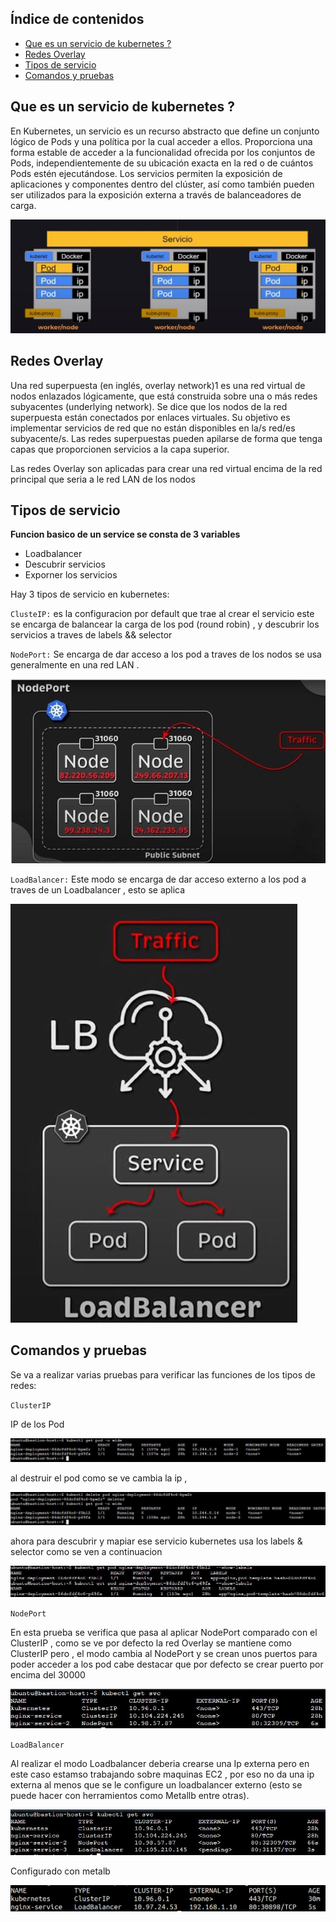 ## Índice de contenidos 
* [Que es un servicio de kubernetes ?](#item1)
* [Redes Overlay](#item2)
* [Tipos de servicio](#item4)
* [Comandos y pruebas](#item5)


<a name="item1"></a>
## Que es un servicio de kubernetes ?

En Kubernetes, un servicio es un recurso abstracto que define un conjunto lógico de Pods y una política por la cual acceder a ellos. Proporciona una forma estable de acceder a la funcionalidad ofrecida por los conjuntos de Pods, independientemente de su ubicación exacta en la red o de cuántos Pods estén ejecutándose. Los servicios permiten la exposición de aplicaciones y componentes dentro del clúster, así como también pueden ser utilizados para la exposición externa a través de balanceadores de carga.

![Diagrama](https://github.com/Andherson333333/k8s/blob/main/kubernetes%20service/imagenes/service-9.JPG)

<a name="item2"></a>
##  Redes Overlay

Una red superpuesta (en inglés, overlay network)1​ es una red virtual de nodos enlazados lógicamente, que está construida sobre una o más redes subyacentes (underlying network). Se dice que los nodos de la red superpuesta están conectados por enlaces virtuales. Su objetivo es implementar servicios de red que no están disponibles en la/s red/es subyacente/s. Las redes superpuestas pueden apilarse de forma que tenga capas que proporcionen servicios a la capa superior.

Las redes Overlay son aplicadas para crear una red virtual encima de la red principal que seria a le red LAN de los nodos

<a name="item3"></a>
## Tipos de servicio

**Funcion basico de un service se consta de 3 variables**
 - Loadbalancer
 - Descubrir servicios
 - Exporner los servicios

Hay 3 tipos de servicio en kubernetes:

`ClusteIP:` es la configuracion por default que trae al crear el servicio este se encarga de balancear la carga de los pod (round robin) , y descubrir los servicios a traves de labels && selector 

`NodePort:` Se encarga de dar acceso a los pod a traves de los nodos se usa generalmente en una red LAN .

![Diagrama](https://github.com/Andherson333333/k8s/blob/main/kubernetes%20service/imagenes/node-port2.2.JPG)

`LoadBalancer:` Este modo se encarga de dar acceso externo a los pod a traves de un Loadbalancer , esto se aplica 

![Diagrama](https://github.com/Andherson333333/k8s/blob/main/kubernetes%20service/imagenes/load-balancer-1.JPG)

<a name="item4"></a>
## Comandos y pruebas

Se va a realizar varias pruebas para verificar las funciones de los tipos de redes:

`ClusterIP`

IP de los Pod

![Diagrama](https://github.com/Andherson333333/k8s/blob/main/kubernetes%20service/imagenes/service-1.JPG)

al destruir el pod como se ve cambia la ip ,

![Diagrama](https://github.com/Andherson333333/k8s/blob/main/kubernetes%20service/imagenes/service-2.JPG)


 ahora para descubrir y mapiar ese servicio kubernetes usa los labels & selector como se ven a continuacion
 
![Diagrama](https://github.com/Andherson333333/k8s/blob/main/kubernetes%20service/imagenes/service-3.JPG)

`NodePort`

En esta prueba se verifica que pasa al aplicar NodePort comparado con el ClusterIP , como se ve por defecto la red Overlay se mantiene como ClusterIP
pero , el modo cambia al NodePort y se crean unos puertos para poder acceder a los pod cabe destacar que por defecto se crear puerto por encima del 30000

![Diagrama](https://github.com/Andherson333333/k8s/blob/main/kubernetes%20service/imagenes/service-5.JPG)

`LoadBalancer`

Al realizar el modo Loadbalancer deberia crearse una Ip externa pero en este caso estamso trabajando sobre maquinas EC2 , por eso no da una ip externa al menos que se le configure un loadbalancer externo (esto se puede hacer con herramientos como Metallb entre otras).

![Diagrama](https://github.com/Andherson333333/k8s/blob/main/kubernetes%20service/imagenes/service-6.JPG)

Configurado con metalb

![Diagrama](https://github.com/Andherson333333/k8s/blob/main/kubernetes%20service/imagenes/Captura%20desde%202023-12-20%2019-52-38.png)


